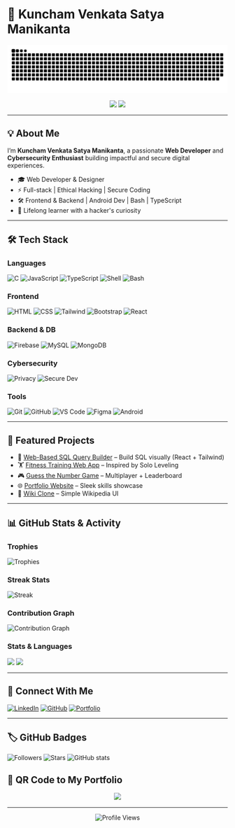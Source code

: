 # 🚀 Kuncham Venkata Satya Manikanta

<picture>
  <source media="(prefers-color-scheme: dark)" srcset="https://raw.githubusercontent.com/platane/snk/output/github-contribution-grid-snake-dark.svg" />
  <source media="(prefers-color-scheme: light)" srcset="https://raw.githubusercontent.com/platane/snk/output/github-contribution-grid-snake.svg" />
  <img alt="github contribution grid snake animation" src="https://raw.githubusercontent.com/platane/snk/output/github-contribution-grid-snake.svg" />
</picture>

<p align="center">
  <img src="https://readme-typing-svg.demolab.com?font=Fira+Code&weight=400&size=19&pause=1000&color=00FFE4&center=true&vCenter=true&multiline=true&repeat=true&width=500&height=40&lines=Web+Developer+%7C+Cybersecurity+Enthusiast+%7C;" />
  <img src="https://readme-typing-svg.demolab.com?font=Fira+Code&weight=400&size=19&pause=1000&color=00FFE4&center=true&vCenter=true&multiline=true&repeat=true&width=500&height=40&lines=Android+Developer+%7C+UI/UX+%7C;" />
</p>

---

## 💡 About Me
I’m **Kuncham Venkata Satya Manikanta**, a passionate **Web Developer** and **Cybersecurity Enthusiast** building impactful and secure digital experiences.

- 🎓 Web Developer & Designer  
- ⚡ Full-stack | Ethical Hacking | Secure Coding  
- 🛠 Frontend & Backend | Android Dev | Bash | TypeScript  
- 🚀 Lifelong learner with a hacker's curiosity  

---

## 🛠️ Tech Stack

### Languages
![C](https://img.shields.io/badge/C-00599C?style=for-the-badge&logo=c&logoColor=white)
![JavaScript](https://img.shields.io/badge/JavaScript-F7DF1E?style=for-the-badge&logo=javascript&logoColor=black)
![TypeScript](https://img.shields.io/badge/TypeScript-3178C6?style=for-the-badge&logo=typescript&logoColor=white)
![Shell](https://img.shields.io/badge/Shell-89e051?style=for-the-badge&logo=gnu-bash&logoColor=black)
![Bash](https://img.shields.io/badge/Bash-4EAA25?style=for-the-badge&logo=gnu-bash&logoColor=white)

### Frontend
![HTML](https://img.shields.io/badge/HTML-E34F26?style=for-the-badge&logo=html5&logoColor=white)
![CSS](https://img.shields.io/badge/CSS-1572B6?style=for-the-badge&logo=css3&logoColor=white)
![Tailwind](https://img.shields.io/badge/Tailwind-06B6D4?style=for-the-badge&logo=tailwindcss&logoColor=white)
![Bootstrap](https://img.shields.io/badge/Bootstrap-6f42c1?style=for-the-badge&logo=bootstrap&logoColor=white)
![React](https://img.shields.io/badge/React-20232a?style=for-the-badge&logo=react&logoColor=61dafb)

### Backend & DB
![Firebase](https://img.shields.io/badge/Firebase-FFCA28?style=for-the-badge&logo=firebase&logoColor=black)
![MySQL](https://img.shields.io/badge/MySQL-005C84?style=for-the-badge&logo=mysql&logoColor=white)
![MongoDB](https://img.shields.io/badge/MongoDB-4EA94B?style=for-the-badge&logo=mongodb&logoColor=white)

### Cybersecurity
![Privacy](https://img.shields.io/badge/Digital%20Privacy-23272D?style=for-the-badge&logo=protonmail&logoColor=white)
![Secure Dev](https://img.shields.io/badge/Secure%20Development-000000?style=for-the-badge&logo=veracrypt&logoColor=white)

### Tools
![Git](https://img.shields.io/badge/Git-F05032?style=for-the-badge&logo=git&logoColor=white)
![GitHub](https://img.shields.io/badge/GitHub-181717?style=for-the-badge&logo=github&logoColor=white)
![VS Code](https://img.shields.io/badge/VS%20Code-007ACC?style=for-the-badge&logo=visual-studio-code&logoColor=white)
![Figma](https://img.shields.io/badge/Figma-F24E1E?style=for-the-badge&logo=figma&logoColor=white)
![Android](https://img.shields.io/badge/Android-3DDC84?style=for-the-badge&logo=android&logoColor=white)

---

## 🌟 Featured Projects

- 🚀 [Web-Based SQL Query Builder](#) – Build SQL visually (React + Tailwind)
- 🏋️ [Fitness Training Web App](https://solo-leveling-trainer-level-up-app.vercel.app/) – Inspired by Solo Leveling
- 🎮 [Guess the Number Game](#) – Multiplayer + Leaderboard
- 🌐 [Portfolio Website](https://chatbot-info-by-monkey.vercel.app/) – Sleek skills showcase
- 📖 [Wiki Clone](https://monkey-wikipedia-clone-advanced.vercel.app/) – Simple Wikipedia UI

---

## 📊 GitHub Stats & Activity

### Trophies
![Trophies](https://github-profile-trophy.vercel.app/?username=monkey9-Cyber-cat-Spidy&theme=monokai)

### Streak Stats
![Streak](https://streak-stats.demolab.com?user=monkey9-Cyber-cat-Spidy&theme=tokyonight)

### Contribution Graph
![Contribution Graph](https://github-readme-activity-graph.vercel.app/graph?username=monkey9-Cyber-cat-Spidy&theme=tokyo-night)

### Stats & Languages
<img src="https://github-readme-stats.vercel.app/api?username=monkey9-Cyber-cat-Spidy&theme=tokyonight&show_icons=true" width="48%" />
<img src="https://github-readme-stats.vercel.app/api/top-langs/?username=monkey9-Cyber-cat-Spidy&layout=compact&langs_count=10&theme=tokyonight" width="48%" />

---

## 🔗 Connect With Me

[![LinkedIn](https://img.shields.io/badge/LinkedIn-0A66C2?style=for-the-badge&logo=linkedin&logoColor=white)](https://www.linkedin.com/in/kvsmanikanta)
[![GitHub](https://img.shields.io/badge/GitHub-181717?style=for-the-badge&logo=github&logoColor=white)](https://github.com/monkey9-Cyber-cat-Spidy)
[![Portfolio](https://img.shields.io/badge/Portfolio-000?style=for-the-badge&logo=vercel&logoColor=white)](https://chatbot-info-by-monkey.vercel.app/)

---

## 🏷️ GitHub Badges

![Followers](https://img.shields.io/github/followers/monkey9-Cyber-cat-Spidy?label=Follow&style=social)
![Stars](https://img.shields.io/github/stars/monkey9-Cyber-cat-Spidy?style=social)
<img src="https://github-readme-stats.vercel.app/api?username=monkey9-Cyber-cat-Spidy&show_icons=true" alt="GitHub stats" />


## 🔗 QR Code to My Portfolio

<p align="center">
  <img src="https://api.qrserver.com/v1/create-qr-code/?size=200x200&data=https://chatbot-info-by-monkey.vercel.app/" />
</p>

---

<p align="center">
  <img src="https://komarev.com/ghpvc/?username=monkey9-Cyber-cat-Spidy&label=Profile%20views&color=0e75b6&style=flat" alt="Profile Views" />
</p>